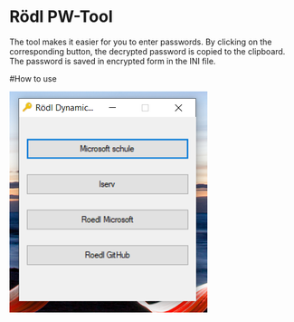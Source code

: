 # Rödl PW-Tool
The tool makes it easier for you to enter passwords. 
By clicking on the corresponding button, the decrypted password is copied to the clipboard. 
The password is saved in encrypted form in the INI file.

#How to use 



![image](https://github.com/roedl-dynamics/PW-Tool/blob/main/PW%20Tool.PNG)


